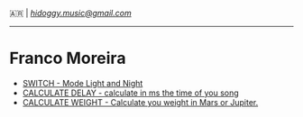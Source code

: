 🇦🇷 | *hidoggy.music@gmail.com*
___
# **Franco Moreira**

* [SWITCH - Mode Light and Night](https://codepen.io/francomoreira/pen/QWmdvoE)
* [CALCULATE DELAY - calculate in ms the time of you song](https://calculate-delay-time.netlify.app/)
* [CALCULATE WEIGHT - Calculate you weight in Mars or Jupiter.](https://francomoreira-35731.netlify.app/)

